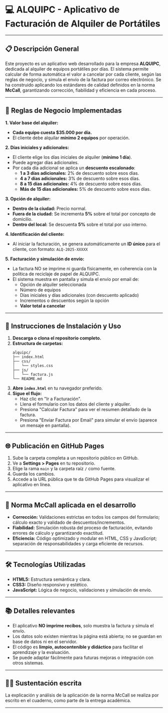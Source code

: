 # 💻 ALQUIPC - Aplicativo de Facturación de Alquiler de Portátiles

---

## 📋 Descripción General

Este proyecto es un aplicativo web desarrollado para la empresa **ALQUIPC**, dedicada al alquiler de equipos portátiles por días. El sistema permite calcular de forma automática el valor a cancelar por cada cliente, según las reglas de negocio, y simula el envío de la factura por correo electrónico.
Se ha construido aplicando los estándares de calidad definidos en la norma **McCall**, garantizando corrección, fiabilidad y eficiencia en cada proceso.

---

## 🧠 Reglas de Negocio Implementadas

**1. Valor base del alquiler:**
- **Cada equipo cuesta $35.000 por día.**
- El cliente debe alquilar **mínimo 2 equipos** por operación.

**2. Días iniciales y adicionales:**
- El cliente elige los días iniciales de alquiler (**mínimo 1 día**).
- Puede agregar días adicionales.
- Por cada día adicional se aplica un **descuento escalonado**:
  - **1 a 3 días adicionales:** 2% de descuento sobre esos días.
  - **4 a 7 días adicionales:** 3% de descuento sobre esos días.
  - **8 a 15 días adicionales:** 4% de descuento sobre esos días.
  - **Más de 15 días adicionales:** 5% de descuento sobre esos días.

**3. Opción de alquiler:**
- **Dentro de la ciudad:** Precio normal.
- **Fuera de la ciudad:** Se incrementa **5%** sobre el total por concepto de domicilio.
- **Dentro del local:** Se descuenta **5%** sobre el total por uso interno.

**4. Identificación del cliente:**
- Al iniciar la facturación, se genera automáticamente un **ID único** para el cliente, con formato:
  `ALQ-2025-XXXXX`

**5. Facturación y simulación de envío:**
- La factura NO se imprime ni guarda físicamente, en coherencia con la política de reciclaje de papel de ALQUIPC.
- El sistema muestra en pantalla y simula el envío por email de:
  - Opción de alquiler seleccionada
  - Número de equipos
  - Días iniciales y días adicionales (con descuento aplicado)
  - Incrementos o descuentos según la opción
  - **Valor total a cancelar**

---

## 🚀 Instrucciones de Instalación y Uso

1. **Descarga o clona el repositorio completo.**
2. **Estructura de carpetas:**
   ```
   alquipc/
   ├── index.html
   ├── css/
   │   └── styles.css
   ├── js/
   │   └── factura.js
   └── README.md
   ```
3. **Abre `index.html`** en tu navegador preferido.
4. **Sigue el flujo:**
   - Haz clic en "Ir a Facturación".
   - Llena el formulario con los datos del cliente y alquiler.
   - Presiona "Calcular Factura" para ver el resumen detallado de la factura.
   - Presiona "Enviar Factura por Email" para simular el envío (aparece un mensaje en pantalla).

---

## 🌐 Publicación en GitHub Pages

1. Sube la carpeta completa a un repositorio público en GitHub.
2. Ve a **Settings > Pages** en tu repositorio.
3. Elige la rama `main` y la carpeta raíz `/` como fuente.
4. Guarda los cambios.
5. Accede a la URL pública que te da GitHub Pages para visualizar el aplicativo en línea.

---

## 🏅 Norma McCall aplicada en el desarrollo

- **Corrección:**
  Validaciones estrictas en todos los campos del formulario; cálculo exacto y validado de descuentos/incrementos.
- **Fiabilidad:**
  Simulación robusta del proceso de facturación, evitando errores de cálculo y garantizando exactitud.
- **Eficiencia:**
  Código optimizado y modular en HTML, CSS y JavaScript; separación de responsabilidades y carga eficiente de recursos.

---

## 🛠 Tecnologías Utilizadas

- **HTML5:** Estructura semántica y clara.
- **CSS3:** Diseño responsivo y estético.
- **JavaScript:** Lógica de negocio, validaciones y simulación de envío.

---

## 📚 Detalles relevantes

- El aplicativo **NO imprime recibos**, solo muestra la factura y simula el envío.
- Los datos solo existen mientras la página está abierta; no se guardan en base de datos ni en el servidor.
- El código es **limpio, autocontenible y didáctico** para facilitar el aprendizaje y la evaluación.
- Se puede adaptar fácilmente para futuras mejoras o integración con otros sistemas.

---

## 👩‍🏫 Sustentación escrita

La explicación y análisis de la aplicación de la norma McCall se realiza por escrito en el cuaderno, como parte de la entrega académica.

---
